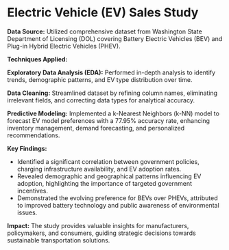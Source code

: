 # Electric Vehicle (EV) Sales Study

**Data Source:** Utilized comprehensive dataset from Washington State Department of Licensing (DOL) covering Battery Electric Vehicles (BEV) and Plug-in Hybrid Electric Vehicles (PHEV).

**Techniques Applied:**

**Exploratory Data Analysis (EDA):** Performed in-depth analysis to identify trends, demographic patterns, and EV type distribution over time.

**Data Cleaning:** Streamlined dataset by refining column names, eliminating irrelevant fields, and correcting data types for analytical accuracy.

**Predictive Modeling:** Implemented a k-Nearest Neighbors (k-NN) model to forecast EV model preferences with a 77.95% accuracy rate, enhancing inventory management, demand forecasting, and personalized recommendations.

**Key Findings:**
- Identified a significant correlation between government policies, charging infrastructure availability, and EV adoption rates.
- Revealed demographic and geographical patterns influencing EV adoption, highlighting the importance of targeted government incentives.
- Demonstrated the evolving preference for BEVs over PHEVs, attributed to improved battery technology and public awareness of environmental issues.

**Impact:** The study provides valuable insights for manufacturers, policymakers, and consumers, guiding strategic decisions towards sustainable transportation solutions.
